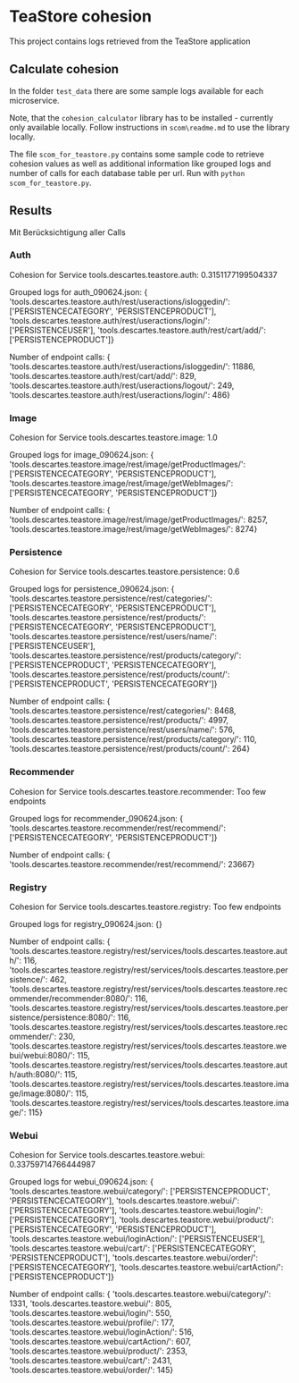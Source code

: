 # TeaStore cohesion

This project contains logs retrieved from the TeaStore application

## Calculate cohesion

In the folder `test_data` there are some sample logs available for each microservice.

Note, that the `cohesion_calculator` library has to be installed - currently only available locally. Follow instructions in `scom\readme.md` to use the library locally.

The file `scom_for_teastore.py` contains some sample code to retrieve cohesion values as well as additional information like grouped logs and number of calls for each database table per url. Run with `python scom_for_teastore.py`.

## Results

Mit Berücksichtigung aller Calls

### Auth

Cohesion for Service tools.descartes.teastore.auth: 0.3151177199504337

Grouped logs for auth_090624.json: {
'tools.descartes.teastore.auth/rest/useractions/isloggedin/': ['PERSISTENCECATEGORY', 'PERSISTENCEPRODUCT'],
'tools.descartes.teastore.auth/rest/useractions/login/': ['PERSISTENCEUSER'],
'tools.descartes.teastore.auth/rest/cart/add/': ['PERSISTENCEPRODUCT']}

Number of endpoint calls: {
'tools.descartes.teastore.auth/rest/useractions/isloggedin/': 11886,
'tools.descartes.teastore.auth/rest/cart/add/': 829,
'tools.descartes.teastore.auth/rest/useractions/logout/': 249,
'tools.descartes.teastore.auth/rest/useractions/login/': 486}

### Image

Cohesion for Service tools.descartes.teastore.image: 1.0

Grouped logs for image_090624.json: {
'tools.descartes.teastore.image/rest/image/getProductImages/': ['PERSISTENCECATEGORY', 'PERSISTENCEPRODUCT'],
'tools.descartes.teastore.image/rest/image/getWebImages/': ['PERSISTENCECATEGORY', 'PERSISTENCEPRODUCT']}

Number of endpoint calls: {
'tools.descartes.teastore.image/rest/image/getProductImages/': 8257,
'tools.descartes.teastore.image/rest/image/getWebImages/': 8274}

### Persistence

Cohesion for Service tools.descartes.teastore.persistence: 0.6

Grouped logs for persistence_090624.json: {
'tools.descartes.teastore.persistence/rest/categories/': ['PERSISTENCECATEGORY', 'PERSISTENCEPRODUCT'],
'tools.descartes.teastore.persistence/rest/products/': ['PERSISTENCECATEGORY', 'PERSISTENCEPRODUCT'],
'tools.descartes.teastore.persistence/rest/users/name/': ['PERSISTENCEUSER'],
'tools.descartes.teastore.persistence/rest/products/category/': ['PERSISTENCEPRODUCT', 'PERSISTENCECATEGORY'],
'tools.descartes.teastore.persistence/rest/products/count/': ['PERSISTENCEPRODUCT', 'PERSISTENCECATEGORY']}

Number of endpoint calls: {
'tools.descartes.teastore.persistence/rest/categories/': 8468,
'tools.descartes.teastore.persistence/rest/products/': 4997,
'tools.descartes.teastore.persistence/rest/users/name/': 576,
'tools.descartes.teastore.persistence/rest/products/category/': 110,
'tools.descartes.teastore.persistence/rest/products/count/': 264}

### Recommender

Cohesion for Service tools.descartes.teastore.recommender: Too few endpoints

Grouped logs for recommender_090624.json: {
'tools.descartes.teastore.recommender/rest/recommend/': ['PERSISTENCECATEGORY', 'PERSISTENCEPRODUCT']}

Number of endpoint calls: {
'tools.descartes.teastore.recommender/rest/recommend/': 23667}

### Registry

Cohesion for Service tools.descartes.teastore.registry: Too few endpoints

Grouped logs for registry_090624.json: {}

Number of endpoint calls: {
'tools.descartes.teastore.registry/rest/services/tools.descartes.teastore.auth/': 116, 'tools.descartes.teastore.registry/rest/services/tools.descartes.teastore.persistence/': 462, 'tools.descartes.teastore.registry/rest/services/tools.descartes.teastore.recommender/recommender:8080/': 116, 'tools.descartes.teastore.registry/rest/services/tools.descartes.teastore.persistence/persistence:8080/': 116, 'tools.descartes.teastore.registry/rest/services/tools.descartes.teastore.recommender/': 230, 'tools.descartes.teastore.registry/rest/services/tools.descartes.teastore.webui/webui:8080/': 115, 'tools.descartes.teastore.registry/rest/services/tools.descartes.teastore.auth/auth:8080/': 115, 'tools.descartes.teastore.registry/rest/services/tools.descartes.teastore.image/image:8080/': 115, 'tools.descartes.teastore.registry/rest/services/tools.descartes.teastore.image/': 115}

### Webui

Cohesion for Service tools.descartes.teastore.webui: 0.33759714766444987

Grouped logs for webui_090624.json: {
'tools.descartes.teastore.webui/category/': ['PERSISTENCEPRODUCT', 'PERSISTENCECATEGORY'],
'tools.descartes.teastore.webui/': ['PERSISTENCECATEGORY'],
'tools.descartes.teastore.webui/login/': ['PERSISTENCECATEGORY'],
'tools.descartes.teastore.webui/product/': ['PERSISTENCECATEGORY', 'PERSISTENCEPRODUCT'],
'tools.descartes.teastore.webui/loginAction/': ['PERSISTENCEUSER'],
'tools.descartes.teastore.webui/cart/': ['PERSISTENCECATEGORY', 'PERSISTENCEPRODUCT'],
'tools.descartes.teastore.webui/order/': ['PERSISTENCECATEGORY'],
'tools.descartes.teastore.webui/cartAction/': ['PERSISTENCEPRODUCT']}

Number of endpoint calls: {
'tools.descartes.teastore.webui/category/': 1331,
'tools.descartes.teastore.webui/': 805,
'tools.descartes.teastore.webui/login/': 550,
'tools.descartes.teastore.webui/profile/': 177,
'tools.descartes.teastore.webui/loginAction/': 516,
'tools.descartes.teastore.webui/cartAction/': 607,
'tools.descartes.teastore.webui/product/': 2353,
'tools.descartes.teastore.webui/cart/': 2431,
'tools.descartes.teastore.webui/order/': 145}
